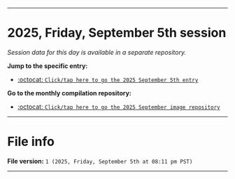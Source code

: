 
***

# 2025, Friday, September 5th session

_Session data for this day is available in a separate repository._

**Jump to the specific entry:**

- [:octocat: `Click/tap here to go the 2025 September 5th entry`](https://github.com/seanpm2001/SeansLifeArchive_Images_MotorWorld_CarFactory_Y2025_V9/tree/SeansLifeArchive_Images_MotorWorld_CarFactory_Y2025_V9_Main-dev/2025/09_September/05/)

**Go to the monthly compilation repository:**

- [:octocat: `Click/tap here to go the 2025 September image repository`](https://github.com/seanpm2001/SeansLifeArchive_Images_MotorWorld_CarFactory_Y2025_V9/)

***

# File info

**File version:** `1 (2025, Friday, September 5th at 08:11 pm PST)`

***
